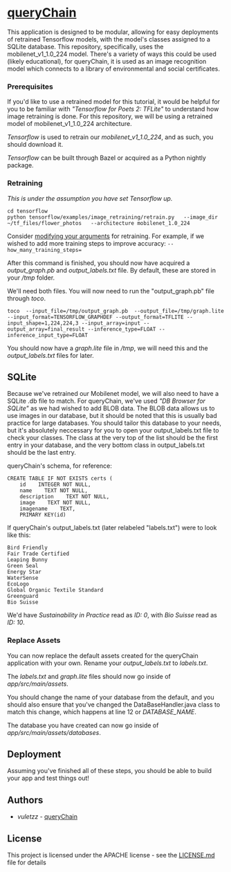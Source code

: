 # [queryChain](https://play.google.com/store/apps/details?id=com.querychain.mainapp)
This application is designed to be modular, allowing for easy deployments of retrained Tensorflow models, with the model's classes assigned to a SQLite database. This repository, specifically, uses the mobilenet_v1_1.0_224 model. There's a variety of ways this could be used (likely educational), for queryChain, it is used as an image recognition model which connects to a library of environmental and social certificates.


### Prerequisites

If you'd like to use a retrained model for this tutorial, it would be helpful for you to be familiar with *"Tensorflow for Poets 2: TFLite"* to understand how image retraining is done. For this repository, we will be using a retrained model of mobilenet_v1_1.0_224 architecture. 

*Tensorflow* is used to retrain our *mobilenet_v1_1.0_224*, and as such, you should download it. 

*Tensorflow* can be built through Bazel or acquired as a Python nightly package.

### Retraining

*This is under the assumption you have set Tensorflow up.* 
```
cd tensorflow
python tensorflow/examples/image_retraining/retrain.py   --image_dir ~/tf_files/flower_photos   --architecture mobilenet_1.0_224

```
Consider [modifying your arguments](https://github.com/tensorflow/tensorflow/blob/master/tensorflow/examples/image_retraining/retrain.py#L1297) for retraining. 
For example, if we wished to add more training steps to improve accuracy: ```--how_many_training_steps=```


After this command is finished, you should now have acquired a *output_graph.pb* and *output_labels.txt* file. By default, these are stored in your */tmp* folder.

 We'll need both files. You will now need to run the "output_graph.pb" file through *toco*. 


```toco  --input_file=/tmp/output_graph.pb  --output_file=/tmp/graph.lite --input_format=TENSORFLOW_GRAPHDEF --output_format=TFLITE --input_shape=1,224,224,3 --input_array=input --output_array=final_result --inference_type=FLOAT --inference_input_type=FLOAT```

You should now have a *graph.lite* file in */tmp*, we will need this and the *output_labels.txt* files for later.

## SQLite

Because we've retrained our Mobilenet model, we will also need to have a SQLite .db file to match. For queryChain, we've used *"DB Browser for SQLite"* as we had wished to add BLOB data. The BLOB data allows us to use images in our database, but it should be noted that this is usually bad practice for large databases. You should tailor this database to your needs, but it's absolutely neccessary for you to open your output_labels.txt file to check your classes. The class at the very top of the list should be the first entry in your database, and the very bottom class in output_labels.txt should be the last entry. 

queryChain's schema, for reference:
```
CREATE TABLE IF NOT EXISTS certs (
    id    INTEGER NOT NULL,
    name    TEXT NOT NULL,
    description    TEXT NOT NULL,
    image    TEXT NOT NULL,
    imagename    TEXT,
    PRIMARY KEY(id) 
```
If queryChain's output_labels.txt (later relabeled "labels.txt") were to look like this:
```Sustainability in Practice
Bird Friendly
Fair Trade Certified
Leaping Bunny
Green Seal
Energy Star
WaterSense
EcoLogo
Global Organic Textile Standard
Greenguard
Bio Suisse
```

We'd have *Sustainability in Practice* read as *ID: 0*, with *Bio Suisse* read as *ID: 10*.


### Replace Assets
You can now replace the default assets created for the queryChain application with your own. Rename your *output_labels.txt* to *labels.txt*. 

The *labels.txt* and *graph.lite* files should now go inside of *app/src/main/assets*. 

You should change the name of your database from the default, and you should also ensure that you've changed the DataBaseHandler.java class to match this change, which happens at line 12 or *DATABASE_NAME*.

The database you have created can now go inside of *app/src/main/assets/databases*. 


## Deployment
Assuming you've finished all of these steps, you should be able to build your app and test things out!

## Authors

* *vuletzz* - [queryChain](https://querychain.com/)


## License

This project is licensed under the APACHE license - see the [LICENSE.md](LICENSE) file for details
